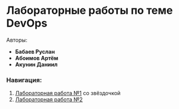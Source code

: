 # Лабораторные работы по теме DevOps
Авторы: 
+ **Бабаев Руслан**
+ **Абоимов Артём**
+ **Акунин Даниил**

### Навигация: 
1. [Лабораторная работа №1](https://github.com/Jesusya-26/devops/tree/main/lab-1) со звёздочкой
2. [Лабораторная работа №2](https://github.com/Jesusya-26/devops/tree/main/lab-2)
